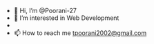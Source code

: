 - 👋 Hi, I’m @Poorani-27
- 👀 I’m interested in Web Development
- 
- 📫 How to reach me tpoorani2002@gmail.com

<!---
Poorani-27/Poorani-27 is a ✨ special ✨ repository because its `README.md` (this file) appears on your GitHub profile.
You can click the Preview link to take a look at your changes.
--->
